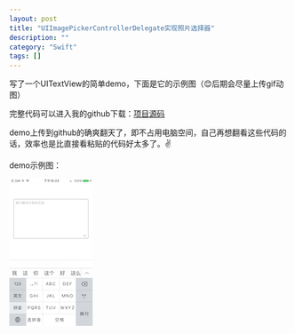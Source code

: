 ```yaml
---
layout: post
title: "UIImagePickerControllerDelegate实现照片选择器"
description: ""
category: "Swift"
tags: []
---
```


写了一个UITextView的简单demo，下面是它的示例图（😊后期会尽量上传gif动图）  

完整代码可以进入我的github下载：[项目源码]( https://github.com/yanmai/swift-UITextViewDemo.git )     

demo上传到github的确爽翻天了，即不占用电脑空间，自己再想翻看这些代码的话，效率也是比直接看粘贴的代码好太多了。✌️  

demo示例图：  

![示例图](/images/2017/textView.PNG)
　　
